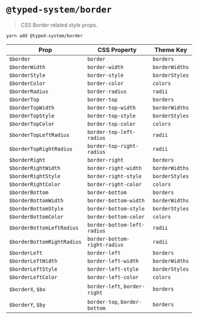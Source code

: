 # `@typed-system/border`

> CSS Border related style props.

`yarn add @typed-system/border`

| Prop                       | CSS Property                  | Theme Key      |
| -------------------------- | ----------------------------- | -------------- |
| `$border`                  | `border`                      | `borders`      |
| `$borderWidth`             | `border-width`                | `borderWidths` |
| `$borderStyle`             | `border-style`                | `borderStyles` |
| `$borderColor`             | `border-color`                | `colors`       |
| `$borderRadius`            | `border-radius`               | `radii`        |
| `$borderTop`               | `border-top`                  | `borders`      |
| `$borderTopWidth`          | `border-top-width`            | `borderWidths` |
| `$borderTopStyle`          | `border-top-style`            | `borderStyles` |
| `$borderTopColor`          | `border-top-color`            | `colors`       |
| `$borderTopLeftRadius`     | `border-top-left-radius`      | `radii`        |
| `$borderTopRightRadius`    | `border-top-right-radius`     | `radii`        |
| `$borderRight`             | `border-right`                | `borders`      |
| `$borderRightWidth`        | `border-right-width`          | `borderWidths` |
| `$borderRightStyle`        | `border-right-style`          | `borderStyles` |
| `$borderRightColor`        | `border-right-color`          | `colors`       |
| `$borderBottom`            | `border-bottom`               | `borders`      |
| `$borderBottomWidth`       | `border-bottom-width`         | `borderWidths` |
| `$borderBottomStyle`       | `border-bottom-style`         | `borderStyles` |
| `$borderBottomColor`       | `border-bottom-color`         | `colors`       |
| `$borderBottomLeftRadius`  | `border-bottom-left-radius`   | `radii`        |
| `$borderBottomRightRadius` | `border-bottom-right-radius`  | `radii`        |
| `$borderLeft`              | `border-left`                 | `borders`      |
| `$borderLeftWidth`         | `border-left-width`           | `borderWidths` |
| `$borderLeftStyle`         | `border-left-style`           | `borderStyles` |
| `$borderLeftColor`         | `border-left-color`           | `colors`       |
| `$borderX`, `$bx`          | `border-left`, `border-right` | `borders`      |
| `$borderY`, `$by`          | `border-top`, `border-bottom` | `borders`      |
